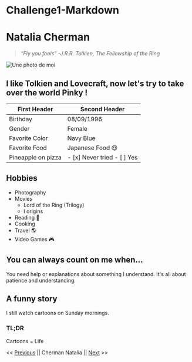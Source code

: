 # Challenge1-Markdown
# Natalia Cherman
>*“Fly you fools” \-J.R.R. Tolkien, The Fellowship of the Ring*

![Une photo de moi](https://media-exp1.licdn.com/dms/image/C4E03AQGgb6FM4HmQmQ/profile-displayphoto-shrink_200_200/0/1610106862307?e=1615420800&v=beta&t=Se6eqTslaCuHgYAv6_EOvb9WSkDEx2KH9Pi-cFRkaGk)

## I like Tolkien and Lovecraft, now let's try to take over the world Pinky !

First Header | Second Header
------------ | -------------
Birthday | 08/09/1996
Gender | Female
Favorite Color | Navy Blue
Favorite Food | Japanese Food :heart_eyes:
Pineapple on pizza | - [x] Never tried - [ ] Yes |

## Hobbies
* Photography
* Movies
    * Lord of the Ring \(Trilogy\)
    * I origins
* Reading :book:
* Cooking
* Travel :earth_americas:
* Video Games :video_game:

## You can always count on me when...
You need help or explanations about something I understand. It's all about patience and understanding.

## A funny story
I still watch cartoons on Sunday mornings.
### TL;DR
Cartoons = Life

<< [Previous](https://github.com/AdrienCallewaert/becodeadriencallewaert/blob/master/CallewaertAdrien.md) || Cherman Natalia || [Next](https://shinyami.github.io/Challenge-Markdown/) >>